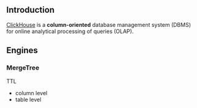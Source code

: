 ## Introduction

[ClickHouse](https://clickhouse.com) is a **column-oriented** database management system (DBMS) for online analytical processing of queries (OLAP).

## Engines

### MergeTree


TTL
- column level
- table level




 





